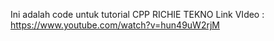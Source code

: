 Ini adalah code untuk tutorial CPP RICHIE TEKNO
Link VIdeo :
https://www.youtube.com/watch?v=hun49uW2rjM
